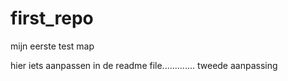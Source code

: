 first_repo
==========

mijn eerste test map

hier iets aanpassen in de readme file.............
tweede aanpassing
